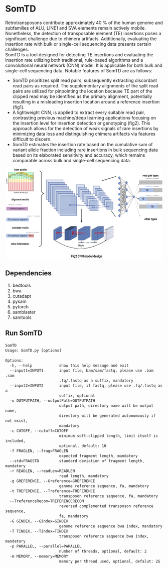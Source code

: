 # SomTD  
Retrotransposons contribute approximately 40 % of the human genome and subfamilies of ALU, LINE1 and SVA elements remain actively mobile. Nonetheless, the detection of transposable element (TE) insertions poses a significant challenge due to chimera artifacts. Additionally, evaluating the insertion rate with bulk or single-cell sequencing data presents certain challenges.  
SomTD is a tool designed for detecting TE insertions and evaluating the insertion rate utilizing both traditional, rule-based algorithms and a convolutional neural network (CNN) model. It is applicable for both bulk and single-cell sequencing data. Notable features of SomTD are as follows:  
- SomTD prioritizes split read pairs, subsequently extracting discordant read pairs as required. The supplementary alignments of the split read pairs are utilized for pinpointing the location because TE part of the clipped read may be identified as the primary alignment, potentially resulting in a misleading insertion location around a reference insertion (fig1).  
- A lightweight CNN, is applied to extract every suitable read pair, contrasting previous machine/deep learning applications focusing on the insertion level for insertion detection or genotyping (fig2). This approach allows for the detection of weak signals of rare insertions by minimizing data loss and distinguishing chimera artifacts via features difficult to discern.  
- SomTD estimates the insertion rate based on the cumulative sum of variant allele fraction including rare insertions in bulk sequencing data based on its elaborated sensitivity and accuracy, which remains comparable across bulk and single-cell sequencing data.  

<img src="https://github.com/MarcelloMalpighi/SomTD/blob/main/SomTD_fig2.png" height="292px" width="587px"/>  

## Dependencies  
1. bedtools  
2. bwa  
3. cutadapt  
4. pysam  
5. pytorch  
6. samblaster  
7. samtools  
## Run SomTD  
```
SomTD
Usage: SomTD.py [options]

Options:
  -h, --help            show this help message and exit
  --input1=INPUT1       input file, bam/sam/fastq, please use .bam .sam
                        .fq/.fastq as a suffix, mandatory
  --input2=INPUT2       input file, if fastq, please use .fq/.fastq as a
                        suffix, optional
  -o OUTPUTPATH, --outputPath=OUTPUTPATH
                        output path, directory name will be output name,
                        directory will be generated autonomously if not exist,
                        mandatory
  -c CUTOFF, --cutoff=CUTOFF
                        minimum soft-clipped length, limit itself is included,
                        optional, default: 10
  -f FRAGLEN, --frag=FRAGLEN
                        expected fragment length, mandatory
  --std=FRAGSTD         standard deviation of fragment length, mandatory
  -r READLEN, --readLen=READLEN
                        read length, mandatory
  -g GREFERENCE, --Greference=GREFERENCE
                        genome reference sequence, fa, mandatory
  -t TREFERENCE, --Treference=TREFERENCE
                        transposon reference sequence, fa, mandatory
  --TreferenceRecom=TREFERENCERECOM
                        reversed complemented transposon reference sequence,
                        fa, mandatory
  -G GINDEX, --Gindex=GINDEX
                        genome reference sequence bwa index, mandatory
  -T TINDEX, --Tindex=TINDEX
                        transposon reference sequence bwa index, mandatory
  -p PARALLEL, --parallel=PARALLEL
                        number of threads, optional, default: 2
  -m MEMORY, --memory=MEMORY
                        memory per thread used, optional, defalut: 2G
```
